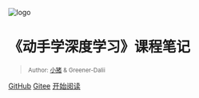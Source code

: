 ![logo](https://zh-v2.d2l.ai/_static/logo-with-text.png ':size=50%')

# 《动手学深度学习》课程笔记

> <small>Author:  [小猪](https://gitee.com/yuliang-zhu) & Greener-Dalii</small>

[GitHub](https://github.com/green-dalii/d2l-note)
[Gitee](https://gitee.com/greener/d2l-note)
[开始阅读](README)
